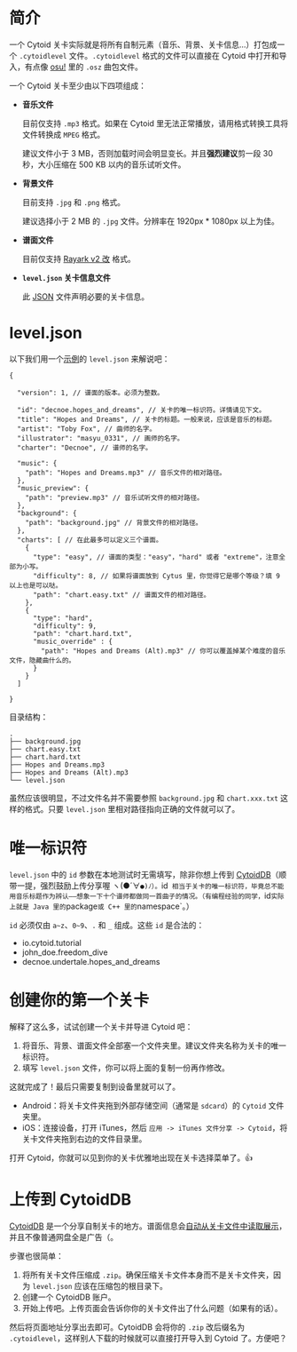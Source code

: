# 简介

一个 Cytoid 关卡实际就是将所有自制元素（音乐、背景、关卡信息...）打包成一个 `.cytoidlevel` 文件。`.cytoidlevel` 格式的文件可以直接在 Cytoid 中打开和导入，有点像 [osu!](https://osu.ppy.sh/help/wiki/osu!_File_Formats) 里的 `.osz` 曲包文件。

一个 Cytoid 关卡至少由以下四项组成：
- **音乐文件**

    目前仅支持 `.mp3` 格式。如果在 Cytoid 里无法正常播放，请用格式转换工具将文件转换成 `MPEG` 格式。

    建议文件小于 3 MB，否则加载时间会明显变长。并且**强烈建议**剪一段 30 秒，大小压缩在 500 KB 以内的音乐试听文件。

- **背景文件**

    目前支持 `.jpg` 和 `.png` 格式。

    建议选择小于 2 MB 的 `.jpg` 文件。分辨率在 1920px * 1080px 以上为佳。

- **谱面文件**

    目前仅支持 [Rayark v2 改](https://github.com/TigerHix/Cytoid/wiki/Chart-formats) 格式。

- **`level.json` 关卡信息文件**

    此 [JSON](https://json.org) 文件声明必要的关卡信息。

# level.json

以下我们用一个[示例]()的 `level.json` 来解说吧：

```
{
  
  "version": 1, // 谱面的版本。必须为整数。
  
  "id": "decnoe.hopes_and_dreams", // 关卡的唯一标识符。详情请见下文。
  "title": "Hopes and Dreams", // 关卡的标题。一般来说，应该是音乐的标题。
  "artist": "Toby Fox", // 曲师的名字。
  "illustrator": "masyu_0331", // 画师的名字。
  "charter": "Decnoe", // 谱师的名字。
  
  "music": {
    "path": "Hopes and Dreams.mp3" // 音乐文件的相对路径。
  },
  "music_preview": {
    "path": "preview.mp3" // 音乐试听文件的相对路径。
  },
  "background": {
    "path": "background.jpg" // 背景文件的相对路径。
  },
  "charts": [ // 在此最多可以定义三个谱面。
    {
      "type": "easy", // 谱面的类型："easy"，"hard" 或者 "extreme"，注意全部为小写。
      "difficulty": 8, // 如果将谱面放到 Cytus 里，你觉得它是哪个等级？填 9 以上也是可以哒。
      "path": "chart.easy.txt" // 谱面文件的相对路径。
    },
    {
      "type": "hard",
      "difficulty": 9,
      "path": "chart.hard.txt",
      "music_override" : {
        "path": "Hopes and Dreams (Alt).mp3" // 你可以覆盖掉某个难度的音乐文件，隐藏曲什么的。
      }
    }
  ]
  
}
```

目录结构：

```
.
├── background.jpg
├── chart.easy.txt
├── chart.hard.txt
├── Hopes and Dreams.mp3
├── Hopes and Dreams (Alt).mp3
└── level.json
```

虽然应该很明显，不过文件名并不需要参照 `background.jpg` 和 `chart.xxx.txt` 这样的格式。只要 `level.json` 里相对路径指向正确的文件就可以了。

# 唯一标识符

`level.json` 中的 `id` 参数在本地测试时无需填写，除非你想上传到 [CytoidDB](cytoid.io/browse)（顺带一提，强烈鼓励上传分享喔 ヽ(●´∀`●)ﾉ）。`id` 相当于关卡的唯一标识符，毕竟总不能用音乐标题作为辨认——想象一下十个谱师都做同一首曲子的情况。（有编程经验的同学，`id` 实际上就是 Java 里的 `package` 或 C++ 里的 `namespace`。）

`id` 必须仅由 `a~z`、`0~9`、`.` 和 `_` 组成。这些 `id` 是合法的：

- io.cytoid.tutorial
- john_doe.freedom_dive
- decnoe.undertale.hopes_and_dreams

# 创建你的第一个关卡

解释了这么多，试试创建一个关卡并导进 Cytoid 吧：

1. 将音乐、背景、谱面文件全部塞一个文件夹里。建议文件夹名称为关卡的唯一标识符。
2. 填写 `level.json` 文件，你可以将上面的复制一份再作修改。

这就完成了！最后只需要复制到设备里就可以了。

- Android：将关卡文件夹拖到外部存储空间（通常是 `sdcard`）的 `Cytoid` 文件夹里。
- iOS：连接设备，打开 iTunes，然后 `应用 -> iTunes 文件分享 -> Cytoid`，将关卡文件夹拖到右边的文件目录里。

打开 Cytoid，你就可以见到你的关卡优雅地出现在关卡选择菜单了。👍

# 上传到 CytoidDB

[CytoidDB](cytoid.io/browse) 是一个分享自制关卡的地方。谱面信息会[自动从关卡文件中读取展示](http://cytoid.io/browse/decnoe.undertale.chime)，并且不像普通网盘全是广告（。

步骤也很简单：

1. 将所有关卡文件压缩成 `.zip`。确保压缩关卡文件本身而不是关卡文件夹，因为 `level.json` 应该在压缩包的根目录下。
2. 创建一个 CytoidDB 账户。
3. 开始上传吧。上传页面会告诉你你的关卡文件出了什么问题（如果有的话）。

然后将页面地址分享出去即可。CytoidDB 会将你的 `.zip` 改后缀名为 `.cytoidlevel`，这样别人下载的时候就可以直接打开导入到 Cytoid 了。方便吧？